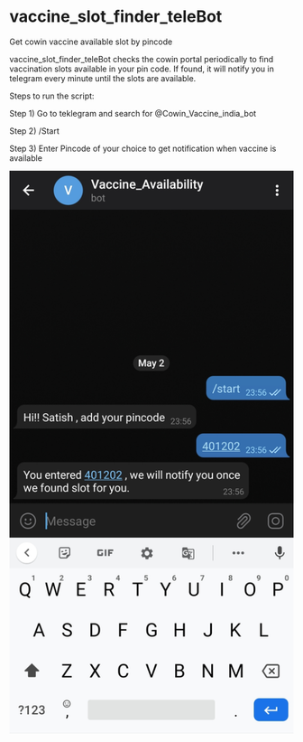 # vaccine_slot_finder_teleBot
Get cowin vaccine available slot by pincode

vaccine_slot_finder_teleBot checks the cowin portal periodically to find vaccination slots available in your pin code. If found, it will notify you in telegram every minute until the slots are available.

Steps to run the script:

Step 1) Go to teklegram and search for @Cowin_Vaccine_india_bot

Step 2) /Start

Step 3) Enter Pincode of your choice to get notification when vaccine is available

![Alt text](vacccine_slot_finder_telegram_screenshot.jpg?raw=true "vacccine_slot_finder_telegram_screenshot")